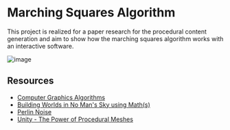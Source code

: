 Marching Squares Algorithm
===

This project is realized for a paper research for the procedural content generation and aim to show how the marching squares algorithm works with an interactive software.


![image](https://user-images.githubusercontent.com/55745404/125189845-7a229780-e23a-11eb-80bd-14349c9d7e25.png)

## Resources
- [Computer Graphics Algorithms](http://www.faqs.org/faqs/graphics/algorithms-faq/)
- [Building Worlds in No Man's Sky using Math(s)](https://www.youtube.com/watch?v=C9RyEiEzMiU&t=2578s)
- [Perlin Noise](https://en.wikipedia.org/wiki/Perlin_noise)
- [Unity - The Power of Procedural Meshes](https://www.youtube.com/watch?v=8LTDFwWMlqQ)
